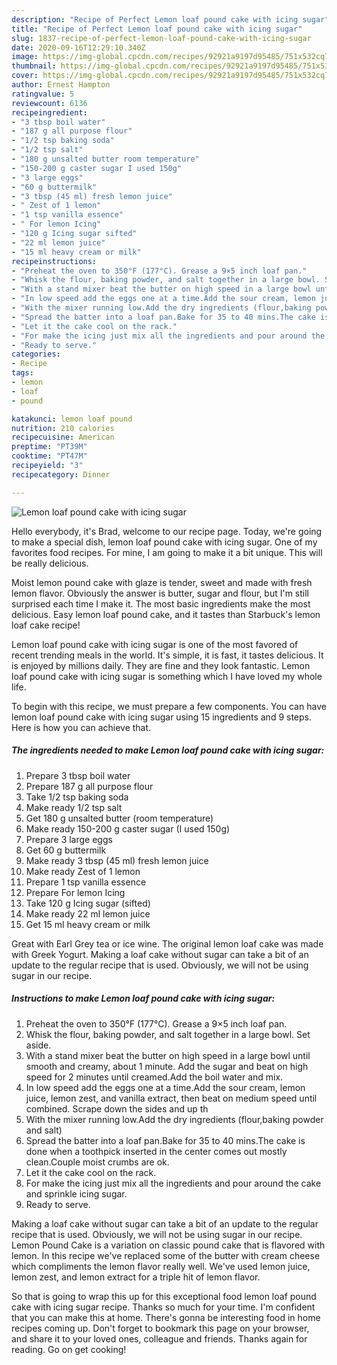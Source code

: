 ```yaml
---
description: "Recipe of Perfect Lemon loaf pound cake with icing sugar"
title: "Recipe of Perfect Lemon loaf pound cake with icing sugar"
slug: 1837-recipe-of-perfect-lemon-loaf-pound-cake-with-icing-sugar
date: 2020-09-16T12:29:10.340Z
image: https://img-global.cpcdn.com/recipes/92921a9197d95485/751x532cq70/lemon-loaf-pound-cake-with-icing-sugar-recipe-main-photo.jpg
thumbnail: https://img-global.cpcdn.com/recipes/92921a9197d95485/751x532cq70/lemon-loaf-pound-cake-with-icing-sugar-recipe-main-photo.jpg
cover: https://img-global.cpcdn.com/recipes/92921a9197d95485/751x532cq70/lemon-loaf-pound-cake-with-icing-sugar-recipe-main-photo.jpg
author: Ernest Hampton
ratingvalue: 5
reviewcount: 6136
recipeingredient:
- "3 tbsp boil water"
- "187 g all purpose flour"
- "1/2 tsp baking soda"
- "1/2 tsp salt"
- "180 g unsalted butter room temperature"
- "150-200 g caster sugar I used 150g"
- "3 large eggs"
- "60 g buttermilk"
- "3 tbsp (45 ml) fresh lemon juice"
- " Zest of 1 lemon"
- "1 tsp vanilla essence"
- " For lemon Icing"
- "120 g Icing sugar sifted"
- "22 ml lemon juice"
- "15 ml heavy cream or milk"
recipeinstructions:
- "Preheat the oven to 350°F (177°C). Grease a 9×5 inch loaf pan."
- "Whisk the flour, baking powder, and salt together in a large bowl. Set aside."
- "With a stand mixer beat the butter on high speed in a large bowl until smooth and creamy, about 1 minute. Add the sugar and beat on high speed for 2 minutes until creamed.Add the boil water and mix."
- "In low speed add the eggs one at a time.Add the sour cream, lemon juice, lemon zest, and vanilla extract, then beat on medium speed until combined. Scrape down the sides and up th"
- "With the mixer running low.Add the dry ingredients (flour,baking powder and salt)"
- "Spread the batter into a loaf pan.Bake for 35 to 40 mins.The cake is done when a toothpick inserted in the center comes out mostly clean.Couple moist crumbs are ok."
- "Let it the cake cool on the rack."
- "For make the icing just mix all the ingredients and pour around the cake and sprinkle icing sugar."
- "Ready to serve."
categories:
- Recipe
tags:
- lemon
- loaf
- pound

katakunci: lemon loaf pound 
nutrition: 210 calories
recipecuisine: American
preptime: "PT39M"
cooktime: "PT47M"
recipeyield: "3"
recipecategory: Dinner

---
```



![Lemon loaf pound cake with icing sugar](https://img-global.cpcdn.com/recipes/92921a9197d95485/751x532cq70/lemon-loaf-pound-cake-with-icing-sugar-recipe-main-photo.jpg)

Hello everybody, it's Brad, welcome to our recipe page. Today, we're going to make a special dish, lemon loaf pound cake with icing sugar. One of my favorites food recipes. For mine, I am going to make it a bit unique. This will be really delicious.

Moist lemon pound cake with glaze is tender, sweet and made with fresh lemon flavor. Obviously the answer is butter, sugar and flour, but I&#39;m still surprised each time I make it. The most basic ingredients make the most delicious. Easy lemon loaf pound cake, and it tastes than Starbuck&#39;s lemon loaf cake recipe!

Lemon loaf pound cake with icing sugar is one of the most favored of recent trending meals in the world. It's simple, it is fast, it tastes delicious. It is enjoyed by millions daily. They are fine and they look fantastic. Lemon loaf pound cake with icing sugar is something which I have loved my whole life.


To begin with this recipe, we must prepare a few components. You can have lemon loaf pound cake with icing sugar using 15 ingredients and 9 steps. Here is how you can achieve that.

<!--inarticleads1-->

##### The ingredients needed to make Lemon loaf pound cake with icing sugar:

1. Prepare 3 tbsp boil water
1. Prepare 187 g all purpose flour
1. Take 1/2 tsp baking soda
1. Make ready 1/2 tsp salt
1. Get 180 g unsalted butter (room temperature)
1. Make ready 150-200 g caster sugar (I used 150g)
1. Prepare 3 large eggs
1. Get 60 g buttermilk
1. Make ready 3 tbsp (45 ml) fresh lemon juice
1. Make ready  Zest of 1 lemon
1. Prepare 1 tsp vanilla essence
1. Prepare  For lemon Icing
1. Take 120 g Icing sugar (sifted)
1. Make ready 22 ml lemon juice
1. Get 15 ml heavy cream or milk


Great with Earl Grey tea or ice wine. The original lemon loaf cake was made with Greek Yogurt. Making a loaf cake without sugar can take a bit of an update to the regular recipe that is used. Obviously, we will not be using sugar in our recipe. 

<!--inarticleads2-->

##### Instructions to make Lemon loaf pound cake with icing sugar:

1. Preheat the oven to 350°F (177°C). Grease a 9×5 inch loaf pan.
1. Whisk the flour, baking powder, and salt together in a large bowl. Set aside.
1. With a stand mixer beat the butter on high speed in a large bowl until smooth and creamy, about 1 minute. Add the sugar and beat on high speed for 2 minutes until creamed.Add the boil water and mix.
1. In low speed add the eggs one at a time.Add the sour cream, lemon juice, lemon zest, and vanilla extract, then beat on medium speed until combined. Scrape down the sides and up th
1. With the mixer running low.Add the dry ingredients (flour,baking powder and salt)
1. Spread the batter into a loaf pan.Bake for 35 to 40 mins.The cake is done when a toothpick inserted in the center comes out mostly clean.Couple moist crumbs are ok.
1. Let it the cake cool on the rack.
1. For make the icing just mix all the ingredients and pour around the cake and sprinkle icing sugar.
1. Ready to serve.


Making a loaf cake without sugar can take a bit of an update to the regular recipe that is used. Obviously, we will not be using sugar in our recipe. Lemon Pound Cake is a variation on classic pound cake that is flavored with lemon. In this recipe we&#39;ve replaced some of the butter with cream cheese which compliments the lemon flavor really well. We&#39;ve used lemon juice, lemon zest, and lemon extract for a triple hit of lemon flavor. 

So that is going to wrap this up for this exceptional food lemon loaf pound cake with icing sugar recipe. Thanks so much for your time. I'm confident that you can make this at home. There's gonna be interesting food in home recipes coming up. Don't forget to bookmark this page on your browser, and share it to your loved ones, colleague and friends. Thanks again for reading. Go on get cooking!
